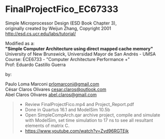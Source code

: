 # FinalProjectFico_EC67333

Simple Microprocessor Design (ESD Book Chapter 3),              
originally created by Weijun Zhang, Copyright 2001                      
http://esd.cs.ucr.edu/labs/tutorial/

Modified as a:      
**"Simple Computer Architecture using direct mapped cache memory"**  
University of New Brunswick, Universidad Mayor de San Andrés - UMSA         			
Course: ECE6733 - "Computer Architecture Performance +"     
Prof: Eduardo Castillo Guerra               
    
by: 		

Paulo Loma Marconi 			prlomarconi@gmail.com       
César Claros Olivares   	cesar.claros@outlook.com        
Abel Claros Olivares		abel.claros@gmail.com           
        
>- Review FinalProjectFico.mp4 and Project_Report.pdf
>- Done in Quartus 16.1 and ModelSim 10.5b
>- Open SimpleCompArch.qar archive project, compile and simulate with ModelSim, set time simulation to 17 ns to see all resultant elements of matrix C.
>- https://www.youtube.com/watch?v=Zvd96RGTEjk

